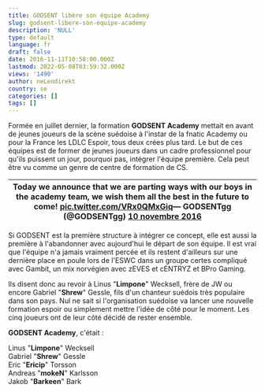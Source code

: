 ```yaml
---
title: GODSENT libère son équipe Academy
slug: godsent-libere-son-equipe-academy
description: 'NULL'
type: default
language: fr
draft: false
date: 2016-11-11T10:58:00.000Z
lastmod: 2022-05-08T03:59:32.000Z
views: '1490'
author: neLendirekt
country: se
categories: []
tags: []
---
```

Formée en juillet dernier, la formation **GODSENT Academy** mettait en avant de jeunes joueurs de la scène suédoise à l'instar de la fnatic Academy ou pour la France les LDLC Espoir, tous deux crées plus tard. Le but de ces équipes est de former de jeunes joueurs dans un cadre professionnel pour qu'ils puissent un jour, pourquoi pas, intégrer l'équipe première. Cela peut être vu comme un genre de centre de formation de CS.

| Today we announce that we are parting ways with our boys in the academy team, we wish them all the best in the future to come! [pic.twitter.com/VRx0QMxGiq](https://t.co/VRx0QMxGiq)— GODSENTgg (@GODSENTgg) [10 novembre 2016](https://twitter.com/GODSENTgg/status/796839007846076416) |
| ---------------------------------------------------------------------------------------------------------------------------------------------------------------------------------------------------------------------------------------------------------------------------------------- |

  
Si GODSENT est la première structure à intégrer ce concept, elle est aussi la première à l'abandonner avec aujourd'hui le départ de son équipe. Il est vrai que l'équipe n'a jamais vraiment percée et ils restent d'ailleurs sur une dernière place en poule lors de l'ESWC dans un groupe certes compliqué avec Gambit, un mix norvégien avec zEVES et cENTRYZ et BPro Gaming.

Ils disent donc au revoir à Linus "**Limpone**" Wecksell, frère de JW ou encore Gabriel "**Shrew**" Gessle, fils d'un chanteur suédois très populaire dans son pays. Nul ne sait si l'organisation suédoise va lancer une nouvelle formation espoir ou simplement mettre l'idée de côté pour le moment. Les cinq joueurs ont de leur côté décidé de rester ensemble.

**GODSENT Academy**, c'était :

Linus "**Limpone**" Wecksell  
Gabriel "**Shrew**" Gessle  
Eric "**Ericip**" Torsson  
Andreas "**mokeN**" Karlsson  
Jakob "**Barkeen**" Bark
